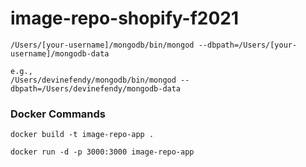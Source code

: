 # image-repo-shopify-f2021

```
/Users/[your-username]/mongodb/bin/mongod --dbpath=/Users/[your-username]/mongodb-data

e.g.,
/Users/devinefendy/mongodb/bin/mongod --dbpath=/Users/devinefendy/mongodb-data
```

### Docker Commands
```
docker build -t image-repo-app .

docker run -d -p 3000:3000 image-repo-app
```